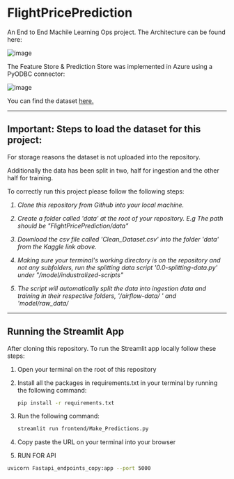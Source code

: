 # FlightPricePrediction

An End to End Machile Learning Ops project. The Architecture can be found here:

 ![image](https://github.com/martinsejas/FlightPricePrediction/assets/99181273/79546209-6548-4986-bb16-781dcbca8ccc)


The Feature Store & Prediction Store was implemented in Azure using a PyODBC connector: 

![image](https://github.com/martinsejas/FlightPricePrediction/assets/99181273/14b8de7b-e0ec-4545-92f6-d74b75c64536)


You can find the dataset  [here.](https://www.kaggle.com/datasets/shubhambathwal/flight-price-prediction)

<hr></hr>

## Important: Steps to load the dataset for this project: 

For storage reasons the dataset is not uploaded into the repository. 

Additionally the data has been split in two, half for ingestion and the other half for training.

To correctly run this project please follow the following steps:

<i>


1. Clone this repository from Github into your local machine.

2. Create a folder called 'data' at the root of your repository. E.g The path should be "FlightPricePrediction/data"

3. Download the csv file called 'Clean_Dataset.csv' into the folder 'data' from the Kaggle link above. 

4. Making sure your terminal's working directory is on the repository and not any subfolders, run the splitting data script '0.0-splitting-data.py' under "/model/industralized-scripts"

5. The script will automatically split the data into ingestion data and training in their respective folders, '/airflow-data/ ' and 'model/raw_data/
</i>

<hr></hr>

## Running the Streamlit App

After cloning this repository. To run the Streamlit app locally follow these steps: 



1. Open your terminal on the root of this repository

2. Install all the packages in requirements.txt in your terminal by running the following command:
    ```bash
    pip install -r requirements.txt
    ```

3. Run the following command: 
    ```bash
    streamlit run frontend/Make_Predictions.py
    ```

4. Copy paste the URL on your terminal into your browser

5. RUN FOR API

```bash
uvicorn Fastapi_endpoints_copy:app --port 5000

